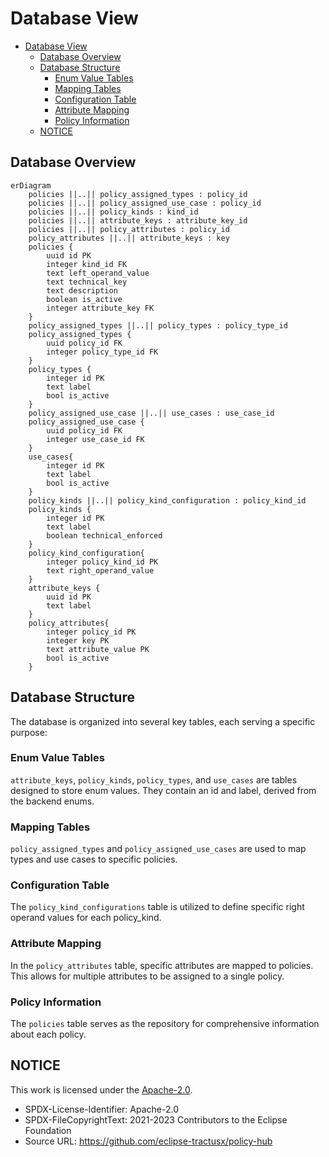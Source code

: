 
# Database View

- [Database View](#database-view)
  - [Database Overview](#database-overview)
  - [Database Structure](#database-structure)
    - [Enum Value Tables](#enum-value-tables)
    - [Mapping Tables](#mapping-tables)
    - [Configuration Table](#configuration-table)
    - [Attribute Mapping](#attribute-mapping)
    - [Policy Information](#policy-information)
  - [NOTICE](#notice)

## Database Overview

```mermaid
erDiagram
    policies ||..|| policy_assigned_types : policy_id
    policies ||..|| policy_assigned_use_case : policy_id
    policies ||..|| policy_kinds : kind_id
    policies ||..|| attribute_keys : attribute_key_id
    policies ||..|| policy_attributes : policy_id
    policy_attributes ||..|| attribute_keys : key
    policies {
        uuid id PK
        integer kind_id FK
        text left_operand_value
        text technical_key
        text description
        boolean is_active
        integer attribute_key FK
    }
    policy_assigned_types ||..|| policy_types : policy_type_id
    policy_assigned_types {
        uuid policy_id FK
        integer policy_type_id FK
    }
    policy_types {
        integer id PK
        text label
        bool is_active
    }
    policy_assigned_use_case ||..|| use_cases : use_case_id
    policy_assigned_use_case {
        uuid policy_id FK
        integer use_case_id FK
    }
    use_cases{
        integer id PK
        text label
        bool is_active
    }
    policy_kinds ||..|| policy_kind_configuration : policy_kind_id
    policy_kinds {
        integer id PK
        text label
        boolean technical_enforced
    }
    policy_kind_configuration{
        integer policy_kind_id PK
        text right_operand_value
    }
    attribute_keys {
        uuid id PK
        text label
    }
    policy_attributes{
        integer policy_id PK
        integer key PK
        text attribute_value PK
        bool is_active
    }
```

## Database Structure

The database is organized into several key tables, each serving a specific purpose:

### Enum Value Tables

`attribute_keys`, `policy_kinds`, `policy_types`, and `use_cases` are tables designed to store enum values. They contain an id and label, derived from the backend enums.

### Mapping Tables

`policy_assigned_types` and `policy_assigned_use_cases` are used to map types and use cases to specific policies.

### Configuration Table

The `policy_kind_configurations` table is utilized to define specific right operand values for each policy_kind.

### Attribute Mapping

In the `policy_attributes` table, specific attributes are mapped to policies. This allows for multiple attributes to be assigned to a single policy.

### Policy Information

The `policies` table serves as the repository for comprehensive information about each policy.

## NOTICE

This work is licensed under the [Apache-2.0](https://www.apache.org/licenses/LICENSE-2.0).

- SPDX-License-Identifier: Apache-2.0
- SPDX-FileCopyrightText: 2021-2023 Contributors to the Eclipse Foundation
- Source URL: https://github.com/eclipse-tractusx/policy-hub
